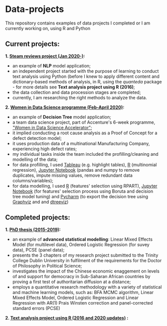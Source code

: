# Data-projects
This repository contains examples of data projects I completed or I am currently working on, using R and Python

## Current projects:
<b>1. [Steam reviews project (Jan 2020-)](https://github.com/RalucaN/Data-projects/tree/master/Steam%20review%20project%20(2020-)):</b>
  - an example of <b>NLP</b> model application;
  - an independent project started with the purpose of learning to conduct text analysis using Python (before I knew to apply different content and dictionary-based methods of analysis, in R, using the <i>quanteda</i> package - for more details see <b>Text analysis project using R (2016)</b>;
  - the data collection and data procession stages are completed;
  - currently, I am  researching the right methods to analyze the data.

<b>2. [Women in Data Science programme (Feb-April 2020)](https://github.com/RalucaN/Data-projects/tree/master/Women_in_Data_Science_programme_(Feb%202020-)):</b>
  - an example of <b>Decision Tree</b> model application;
  - a team data science project, part of Accenture's 6-week programme, ["Women in Data Science Accelerator"](https://www.accenture.com/ie-en/careers/women-in-data-science?src=SOMS);
  - it implied conducting a root cause analysis as a Proof of Concept for a defect detection model;
  - it uses production data of a multinational Manufacturing Company, experiencing high defect rates;
  - my individual tasks inside the team included the profilling/cleaning and modelling of the data;
  - for data profilling, I used [Tableau](https://github.com/RalucaN/Data-projects/tree/master/Women_in_Data_Science_programme_(Feb%202020-)/Plots%20and%20observations) (e.g. highlight tables), [R](https://github.com/RalucaN/Data-projects/tree/master/Women_in_Data_Science_programme_(Feb%202020-)/multinomial%20regression) (multinomial regression), [Jupyter Notebook](https://github.com/RalucaN/Data-projects/blob/master/Women_in_Data_Science_programme_(Feb%202020-)/Data_cleaning.ipynb) (pandas and numpy to remove duplicates, impute missing values, remove redundant data columns/variables);
  - for data modelling, I used [R](https://github.com/RalucaN/Data-projects/blob/master/Women_in_Data_Science_programme_(Feb%202020-)/features_selection.R) (features' selection using RPART), [Jupyter Notebook](https://github.com/RalucaN/Data-projects/blob/master/Women_in_Data_Science_programme_(Feb%202020-)/Modelling.ipynb) (for features' selection process using Boruta and decision tree model tuning) and [Pycharm](https://github.com/RalucaN/Data-projects/blob/master/Women_in_Data_Science_programme_(Feb%202020-)/export_tree.py) (to export the decision tree using [Graphviz](https://github.com/RalucaN/Data-projects/blob/master/Women_in_Data_Science_programme_(Feb%202020-)/tables%20and%20graphs/tree_exported.svg) and and [dtreeviz](https://github.com/RalucaN/Data-projects/blob/master/Women_in_Data_Science_programme_(Feb%202020-)/tables%20and%20graphs/DTreeViz_11748.svg))

## Completed projects:
<b>1. [PhD thesis (2015-2019)](https://github.com/RalucaN/Data-projects/tree/master/PhD_thesis(2015-2019)): </b> 
  - an example of <b>advanced statistical modelling</b>: Linear Mixed Effects Model (for multilevel data), Ordered Logistic Regression (for suvey data), PCSE (panel data);
  - presents the 3 chapters of my research project submitted to the Trinity College Dublin University in fulfilment of the requirements for the Doctor of Philosophy in Political Science;
  - investigates the impact of the Chinese economic enaggement on levels of and support for democracy in Sub-Saharan African countries by proving a first test of authoritarian diffusion at a distance;
  - employs a quantitative research methodology with a variety of statistical and machine learning models, such as: BFA MCMC algorithm, Linear Mixed Effects Model, Ordered Logistic Regression and Linear Regression with AR(1) Prais Winsten correction and panel-corrected standard errors (PCSE) 
  
<b>2. [Text analysis project using R (2016 and 2020 updates)](https://github.com/RalucaN/Data-projects/tree/master/Text%20analysis%20project%20using%20R%20(2016)) :</b>


